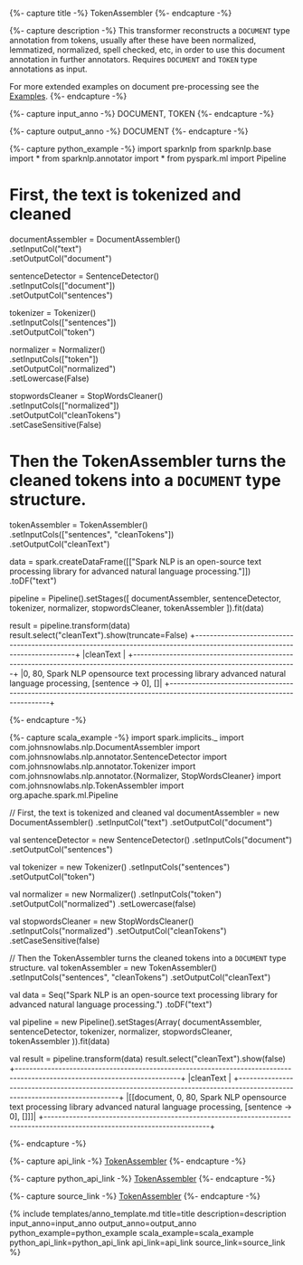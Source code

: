 {%- capture title -%}
TokenAssembler
{%- endcapture -%}

{%- capture description -%}
This transformer reconstructs a `DOCUMENT` type annotation from tokens, usually after these have been normalized,
lemmatized, normalized, spell checked, etc, in order to use this document annotation in further annotators.
Requires `DOCUMENT` and `TOKEN` type annotations as input.

For more extended examples on document pre-processing see the
[Examples](https://github.com/JohnSnowLabs/spark-nlp/blob/master/example/python/annotation/text/english/token-assembler/Assembling_Tokens_to_Documents.ipynb).
{%- endcapture -%}

{%- capture input_anno -%}
DOCUMENT, TOKEN
{%- endcapture -%}

{%- capture output_anno -%}
DOCUMENT
{%- endcapture -%}

{%- capture python_example -%}
import sparknlp
from sparknlp.base import *
from sparknlp.annotator import *
from pyspark.ml import Pipeline

# First, the text is tokenized and cleaned
documentAssembler = DocumentAssembler() \
    .setInputCol("text") \
    .setOutputCol("document")

sentenceDetector = SentenceDetector() \
    .setInputCols(["document"]) \
    .setOutputCol("sentences")

tokenizer = Tokenizer() \
    .setInputCols(["sentences"]) \
    .setOutputCol("token")

normalizer = Normalizer() \
    .setInputCols(["token"]) \
    .setOutputCol("normalized") \
    .setLowercase(False)

stopwordsCleaner = StopWordsCleaner() \
    .setInputCols(["normalized"]) \
    .setOutputCol("cleanTokens") \
    .setCaseSensitive(False)

# Then the TokenAssembler turns the cleaned tokens into a `DOCUMENT` type structure.
tokenAssembler = TokenAssembler() \
    .setInputCols(["sentences", "cleanTokens"]) \
    .setOutputCol("cleanText")

data = spark.createDataFrame([["Spark NLP is an open-source text processing library for advanced natural language processing."]]) \
    .toDF("text")

pipeline = Pipeline().setStages([
    documentAssembler,
    sentenceDetector,
    tokenizer,
    normalizer,
    stopwordsCleaner,
    tokenAssembler
]).fit(data)

result = pipeline.transform(data)
result.select("cleanText").show(truncate=False)
+---------------------------------------------------------------------------------------------------------------------------+
|cleanText                                                                                                                  |
+---------------------------------------------------------------------------------------------------------------------------+
|0, 80, Spark NLP opensource text processing library advanced natural language processing, [sentence -> 0], []|
+---------------------------------------------------------------------------------------------------------------------------+

{%- endcapture -%}

{%- capture scala_example -%}
import spark.implicits._
import com.johnsnowlabs.nlp.DocumentAssembler
import com.johnsnowlabs.nlp.annotator.SentenceDetector
import com.johnsnowlabs.nlp.annotator.Tokenizer
import com.johnsnowlabs.nlp.annotator.{Normalizer, StopWordsCleaner}
import com.johnsnowlabs.nlp.TokenAssembler
import org.apache.spark.ml.Pipeline

// First, the text is tokenized and cleaned
val documentAssembler = new DocumentAssembler()
  .setInputCol("text")
  .setOutputCol("document")

val sentenceDetector = new SentenceDetector()
  .setInputCols("document")
  .setOutputCol("sentences")

val tokenizer = new Tokenizer()
  .setInputCols("sentences")
  .setOutputCol("token")

val normalizer = new Normalizer()
  .setInputCols("token")
  .setOutputCol("normalized")
  .setLowercase(false)

val stopwordsCleaner = new StopWordsCleaner()
  .setInputCols("normalized")
  .setOutputCol("cleanTokens")
  .setCaseSensitive(false)

// Then the TokenAssembler turns the cleaned tokens into a `DOCUMENT` type structure.
val tokenAssembler = new TokenAssembler()
  .setInputCols("sentences", "cleanTokens")
  .setOutputCol("cleanText")

val data = Seq("Spark NLP is an open-source text processing library for advanced natural language processing.")
  .toDF("text")

val pipeline = new Pipeline().setStages(Array(
  documentAssembler,
  sentenceDetector,
  tokenizer,
  normalizer,
  stopwordsCleaner,
  tokenAssembler
)).fit(data)

val result = pipeline.transform(data)
result.select("cleanText").show(false)
+---------------------------------------------------------------------------------------------------------------------------+
|cleanText                                                                                                                  |
+---------------------------------------------------------------------------------------------------------------------------+
|[[document, 0, 80, Spark NLP opensource text processing library advanced natural language processing, [sentence -> 0], []]]|
+---------------------------------------------------------------------------------------------------------------------------+

{%- endcapture -%}

{%- capture api_link -%}
[TokenAssembler](/api/com/johnsnowlabs/nlp/TokenAssembler)
{%- endcapture -%}

{%- capture python_api_link -%}
[TokenAssembler](/api/python/reference/autosummary/sparknlp/base/token_assembler/index.html#sparknlp.base.token_assembler.TokenAssembler)
{%- endcapture -%}

{%- capture source_link -%}
[TokenAssembler](https://github.com/JohnSnowLabs/spark-nlp/tree/master/src/main/scala/com/johnsnowlabs/nlp/TokenAssembler.scala)
{%- endcapture -%}

{% include templates/anno_template.md
title=title
description=description
input_anno=input_anno
output_anno=output_anno
python_example=python_example
scala_example=scala_example
python_api_link=python_api_link
api_link=api_link
source_link=source_link
%}